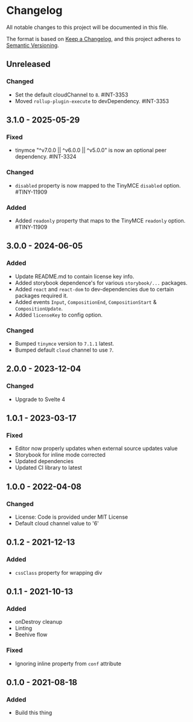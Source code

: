# Changelog

All notable changes to this project will be documented in this file.

The format is based on [Keep a Changelog](https://keepachangelog.com/en/1.0.0/),
and this project adheres to [Semantic Versioning](https://semver.org/spec/v2.0.0.html).

## Unreleased

### Changed
- Set the default cloudChannel to `8`. #INT-3353
- Moved `rollup-plugin-execute` to devDependency. #INT-3353

## 3.1.0 - 2025-05-29

### Fixed
- tinymce "^v7.0.0 || ^v6.0.0 || ^v5.0.0" is now an optional peer dependency. #INT-3324

### Changed
- `disabled` property is now mapped to the TinyMCE `disabled` option. #TINY-11909

### Added
- Added `readonly` property that maps to the TinyMCE `readonly` option. #TINY-11909

## 3.0.0 - 2024-06-05

### Added
- Update README.md to contain license key info.
- Added storybook dependence's for various `storybook/...` packages.
- Added `react` and `react-dom` to dev-dependencies due to certain packages required it.
- Added events `Input`, `CompositionEnd`, `CompositionStart` & `CompositionUpdate`.
- Added `licenseKey` to config option.

### Changed
- Bumped `tinymce` version to `7.1.1` latest.
- Bumped default `cloud` channel to use `7`.

## 2.0.0 - 2023-12-04

### Changed
- Upgrade to Svelte 4

## 1.0.1 - 2023-03-17

### Fixed
- Editor now properly updates when external source updates value
- Storybook for inline mode corrected
- Updated dependencies
- Updated CI library to latest

## 1.0.0 - 2022-04-08

### Changed
- License: Code is provided under MIT License
- Default cloud channel value to '6'

## 0.1.2 - 2021-12-13

### Added
- `cssClass` property for wrapping div

## 0.1.1 - 2021-10-13

### Added
- onDestroy cleanup
- Linting
- Beehive flow

### Fixed
- Ignoring inline property from `conf` attribute

## 0.1.0 - 2021-08-18

### Added
- Build this thing
